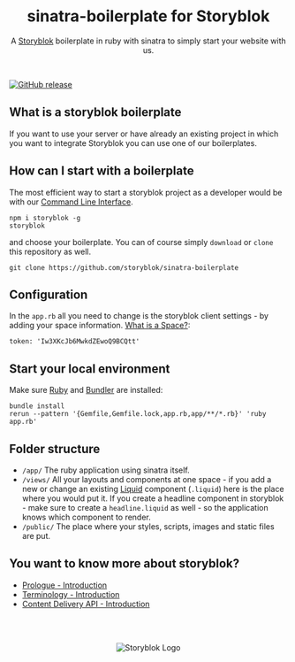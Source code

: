 <p align="center">
  <h1 align="center">sinatra-boilerplate for Storyblok</h1>
  <p align="center">A <a href="https://www.storyblok.com" target="_blank">Storyblok</a> boilerplate in ruby with sinatra to simply start your website with us.</p>
</p>
<br>

[![GitHub release](https://img.shields.io/github/release/storyblok/sinatra-boilerplate.svg)](https://github.com/storyblok/sinatra-boilerplate/)

## What is a storyblok boilerplate
If you want to use your server or have already an existing project in which you want to integrate Storyblok you can use one of our boilerplates.

## How can I start with a boilerplate

The most efficient way to start a storyblok project as a developer would be with our [Command Line Interface](https://www.storyblok.com/docs/Guides/command-line-interface).

```
npm i storyblok -g
storyblok
```

and choose your boilerplate. You can of course simply `download` or `clone` this repository as well.

```
git clone https://github.com/storyblok/sinatra-boilerplate
```

## Configuration
In the `app.rb` all you need to change is the storyblok client settings - by adding your space information. [What is a Space?](https://www.storyblok.com/docs/terminology/space):

```
token: 'Iw3XKcJb6MwkdZEwoQ9BCQtt'
```

## Start your local environment

Make sure [Ruby](https://www.ruby-lang.org) and [Bundler](http://bundler.io/) are installed:

```
bundle install
rerun --pattern '{Gemfile,Gemfile.lock,app.rb,app/**/*.rb}' 'ruby app.rb'
```


## Folder structure

- `/app/`
  The ruby application using sinatra itself.
- `/views/`
  All your layouts and components at one space - if you add a new or change an existing [Liquid](http://jinja.pocoo.org/) component (`.liquid`)
  here is the place where you would put it. If you create a headline component in storyblok - make sure to create a `headline.liquid` as well - so the application knows which component to render.
- `/public/`
  The place where your styles, scripts, images and static files are put.

## You want to know more about storyblok?

- [Prologue - Introduction](https://www.storyblok.com/docs/Prologue/Introduction)
- [Terminology - Introduction](https://www.storyblok.com/docs/terminology/introduction)
- [Content Delivery API - Introduction](https://www.storyblok.com/docs/Delivery-Api/introduction)


<br>
<br>
<p align="center">
<img src="https://a.storyblok.com/f/39898/1c9c224705/storyblok_black.svg" alt="Storyblok Logo">
</p>
